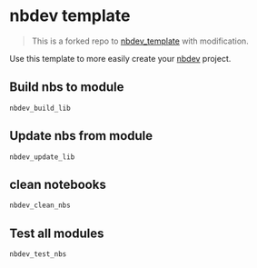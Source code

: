 # nbdev template

> This is a forked repo to [nbdev_template](https://github.com/fastai/nbdev_template/commit/76f9035762185cbebece3fc30d4ce01985022143) with modification.

Use this template to more easily create your [nbdev](https://nbdev.fast.ai/) project.

## Build nbs to module

```
nbdev_build_lib
```

## Update nbs from module
```
nbdev_update_lib
```

## clean notebooks
```
nbdev_clean_nbs
```

## Test all modules
```
nbdev_test_nbs
```